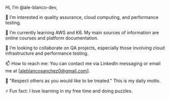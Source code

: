 Hi, I’m @ale-blanco-dev, 


👀 I’m interested in quality assurance, cloud computing, and performance testing.

🌱 I’m currently learning AWS and K6. My main sources of information are online courses and platform documentation.

💞️ I’m looking to collaborate on QA projects, especially those involving cloud infrastructure and performance testing.

📫 How to reach me: You can contact me via LinkedIn messaging or email me at [aleblancosanchez0@gmail.com].

🌟 "Respect others as you would like to be treated." This is my daily motto.

⚡ Fun fact: I love learning in my free time and doing puzzles.
